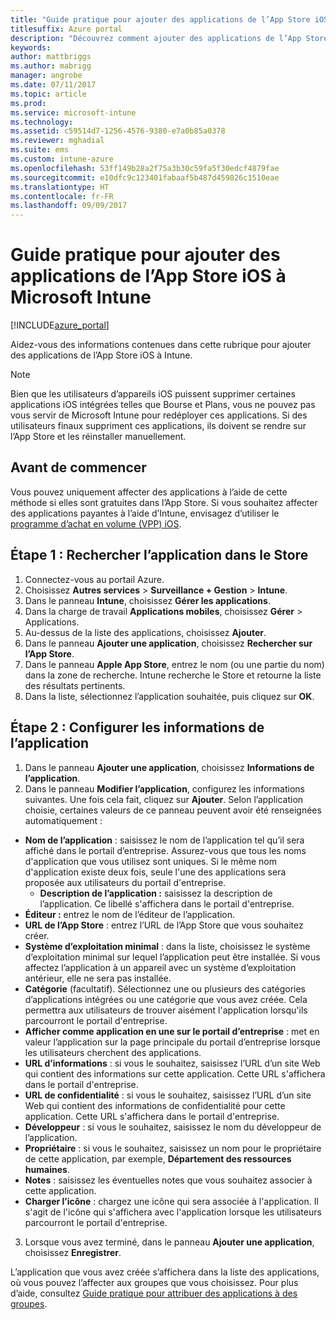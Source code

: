 ```yaml
---
title: "Guide pratique pour ajouter des applications de l’App Store iOS à Intune"
titlesuffix: Azure portal
description: "Découvrez comment ajouter des applications de l’App Store iOS à Intune."
keywords: 
author: mattbriggs
ms.author: mabrigg
manager: angrobe
ms.date: 07/11/2017
ms.topic: article
ms.prod: 
ms.service: microsoft-intune
ms.technology: 
ms.assetid: c59514d7-1256-4576-9380-e7a0b85a0378
ms.reviewer: mghadial
ms.suite: ems
ms.custom: intune-azure
ms.openlocfilehash: 53ff149b28a2f75a3b30c59fa5f30edcf4879fae
ms.sourcegitcommit: e10dfc9c123401fabaaf5b487d459826c1510eae
ms.translationtype: HT
ms.contentlocale: fr-FR
ms.lasthandoff: 09/09/2017
---
```

# <a name="how-to-add-ios-store-apps-to-microsoft-intune"></a>Guide pratique pour ajouter des applications de l’App Store iOS à Microsoft Intune

[!INCLUDE[azure_portal](./includes/azure_portal.md)]


Aidez-vous des informations contenues dans cette rubrique pour ajouter des applications de l’App Store iOS à Intune.

>[!NOTE]
>Bien que les utilisateurs d’appareils iOS puissent supprimer certaines applications iOS intégrées telles que Bourse et Plans, vous ne pouvez pas vous servir de Microsoft Intune pour redéployer ces applications. Si des utilisateurs finaux suppriment ces applications, ils doivent se rendre sur l’App Store et les réinstaller manuellement.

## <a name="before-you-start"></a>Avant de commencer

Vous pouvez uniquement affecter des applications à l’aide de cette méthode si elles sont gratuites dans l’App Store. Si vous souhaitez affecter des applications payantes à l’aide d’Intune, envisagez d’utiliser le [programme d’achat en volume (VPP) iOS](vpp-apps-ios.md).


## <a name="step-1---search-for-the-app-in-the-store"></a>Étape 1 : Rechercher l’application dans le Store

1. Connectez-vous au portail Azure.
2. Choisissez **Autres services** > **Surveillance + Gestion** > **Intune**.
3. Dans le panneau **Intune**, choisissez **Gérer les applications**.
4. Dans la charge de travail **Applications mobiles**, choisissez **Gérer** > Applications.
5. Au-dessus de la liste des applications, choisissez **Ajouter**.
6. Dans le panneau **Ajouter une application**, choisissez **Rechercher sur l’App Store**.
7. Dans le panneau **Apple App Store**, entrez le nom (ou une partie du nom) dans la zone de recherche. Intune recherche le Store et retourne la liste des résultats pertinents.
8. Dans la liste, sélectionnez l’application souhaitée, puis cliquez sur **OK**.

## <a name="step-2---configure-app-information"></a>Étape 2 : Configurer les informations de l’application

1. Dans le panneau **Ajouter une application**, choisissez **Informations de l’application**.
2. Dans le panneau **Modifier l’application**, configurez les informations suivantes. Une fois cela fait, cliquez sur **Ajouter**. Selon l’application choisie, certaines valeurs de ce panneau peuvent avoir été renseignées automatiquement :
- **Nom de l’application** : saisissez le nom de l’application tel qu’il sera affiché dans le portail d’entreprise. Assurez-vous que tous les noms d'application que vous utilisez sont uniques. Si le même nom d'application existe deux fois, seule l'une des applications sera proposée aux utilisateurs du portail d'entreprise.
    - **Description de l’application :** saisissez la description de l’application. Ce libellé s'affichera dans le portail d'entreprise.
- **Éditeur :** entrez le nom de l’éditeur de l’application.
- **URL de l’App Store** : entrez l’URL de l’App Store que vous souhaitez créer.
- **Système d’exploitation minimal** : dans la liste, choisissez le système d’exploitation minimal sur lequel l’application peut être installée. Si vous affectez l’application à un appareil avec un système d’exploitation antérieur, elle ne sera pas installée.
- **Catégorie** (facultatif). Sélectionnez une ou plusieurs des catégories d’applications intégrées ou une catégorie que vous avez créée. Cela permettra aux utilisateurs de trouver aisément l'application lorsqu'ils parcourront le portail d'entreprise.
- **Afficher comme application en une sur le portail d’entreprise** : met en valeur l’application sur la page principale du portail d’entreprise lorsque les utilisateurs cherchent des applications.
- **URL d’informations** : si vous le souhaitez, saisissez l’URL d’un site Web qui contient des informations sur cette application. Cette URL s'affichera dans le portail d'entreprise.
- **URL de confidentialité** : si vous le souhaitez, saisissez l’URL d’un site Web qui contient des informations de confidentialité pour cette application. Cette URL s'affichera dans le portail d'entreprise.
- **Développeur** : si vous le souhaitez, saisissez le nom du développeur de l’application.
- **Propriétaire** : si vous le souhaitez, saisissez un nom pour le propriétaire de cette application, par exemple, **Département des ressources humaines**.
- **Notes** : saisissez les éventuelles notes que vous souhaitez associer à cette application.
- **Charger l’icône** : chargez une icône qui sera associée à l'application. Il s'agit de l'icône qui s'affichera avec l'application lorsque les utilisateurs parcourront le portail d'entreprise.
3. Lorsque vous avez terminé, dans le panneau **Ajouter une application**, choisissez **Enregistrer**.

L’application que vous avez créée s’affichera dans la liste des applications, où vous pouvez l’affecter aux groupes que vous choisissez. Pour plus d’aide, consultez [Guide pratique pour attribuer des applications à des groupes](apps-deploy.md).
